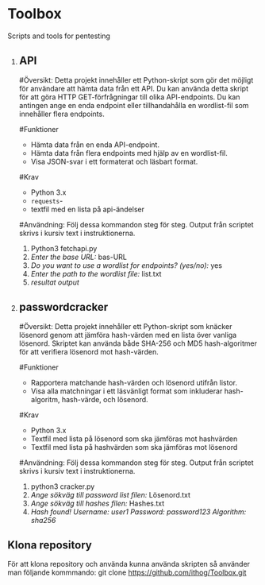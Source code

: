# Toolbox
Scripts and tools for pentesting

1. ## API ##

    #Översikt:
    Detta projekt innehåller ett Python-skript som gör det möjligt för användare att hämta data från ett API. Du kan använda detta skript för att göra HTTP GET-förfrågningar till olika API-endpoints. Du kan antingen ange en enda endpoint eller tillhandahålla en wordlist-fil som innehåller flera endpoints.

    #Funktioner
    - Hämta data från en enda API-endpoint.
    - Hämta data från flera endpoints med hjälp av en wordlist-fil.
    - Visa JSON-svar i ett formaterat och läsbart format.

    #Krav
    - Python 3.x
    - `requests`-
    - textfil med en lista på api-ändelser

    #Användning:
    Följ dessa kommandon steg för steg. Output från scriptet skrivs i kursiv text i instruktionerna.
    1. Python3 fetchapi.py
    2. *Enter the base URL:* bas-URL
    3. *Do you want to use a wordlist for endpoints? (yes/no):* yes
    4. *Enter the path to the wordlist file:* list.txt
    5. *resultat output*



2. ## passwordcracker ##

    #Översikt:
    Detta projekt innehåller ett Python-skript som knäcker lösenord genom att jämföra hash-värden med en lista över vanliga lösenord. Skriptet kan använda både SHA-256 och MD5 hash-algoritmer för att verifiera lösenord mot hash-värden.

    #Funktioner
    - Rapportera matchande hash-värden och lösenord utifrån listor.
    - Visa alla matchningar i ett läsvänligt format som inkluderar hash-algoritm, hash-värde, och lösenord.

    #Krav
    - Python 3.x
    - Textfil med lista på lösenord som ska jämföras mot hashvärden
    - Textfil med lista på hashvärden som ska jämföras mot lösenord

    #Användning:
    Följ dessa kommandon steg för steg. Output från scriptet skrivs i kursiv text i instruktionerna.
    1. python3 cracker.py
    2. *Ange sökväg till password list filen:* Lösenord.txt
    3. *Ange sökväg till hashes filen:* Hashes.txt
    4. *Hash found!
    Username: user1
    Password: password123
    Algorithm: sha256*

## Klona repository ##
För att klona repository och använda kunna använda skripten så använder man följande kommmando:
git clone https://github.com/ithog/Toolbox.git
